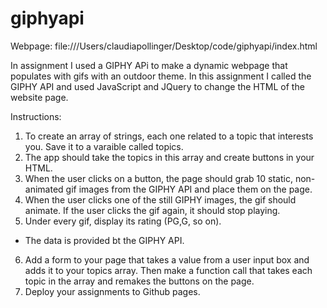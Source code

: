 # giphyapi

Webpage:
file:///Users/claudiapollinger/Desktop/code/giphyapi/index.html

In assignment I used a GIPHY APi to make a dynamic webpage that populates with gifs with an outdoor theme. 
In this assignment I called the GIPHY API and used JavaScript and JQuery to change the HTML of the website page. 

Instructions:
1. To create an array of strings, each one related to a topic that interests you. Save it to a varaible called topics. 
2. The app should take the topics in this array and create buttons in your HTML. 
3. When the user clicks on a button, the page should grab 10 static, non-animated gif images from the GIPHY API and place them on the page. 
4. When the user clicks one of the still GIPHY images, the gif should animate. If the user clicks the gif again, it should stop playing.
5. Under every gif, display its rating (PG,G, so on).
  - The data is provided bt the GIPHY API. 
6. Add a form to your page that takes a value from a user input box and adds it to your topics array. Then make a function call that takes each topic in the array and remakes the buttons on the page. 
7. Deploy your assignments to Github pages. 


